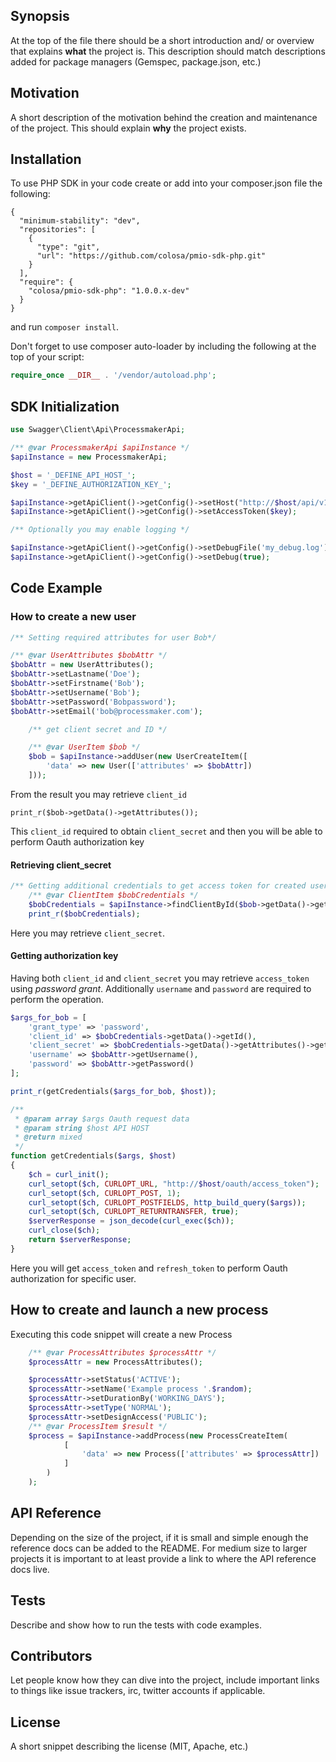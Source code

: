 ## Synopsis

At the top of the file there should be a short introduction and/ or overview that explains **what** the project is. This description should match descriptions added for package managers (Gemspec, package.json, etc.)

## Motivation

A short description of the motivation behind the creation and maintenance of the project. This should explain **why** the project exists.

## Installation

To use PHP SDK in your code create or add into your composer.json file the following:
 
```
{
  "minimum-stability": "dev",
  "repositories": [
    {
      "type": "git",
      "url": "https://github.com/colosa/pmio-sdk-php.git"
    }
  ],
  "require": {
    "colosa/pmio-sdk-php": "1.0.0.x-dev"
  }
}
```

and run `composer install`.

Don't forget to use composer auto-loader by including the following at the top of your script:
```php
require_once __DIR__ . '/vendor/autoload.php';
```

## SDK Initialization

```php
use Swagger\Client\Api\ProcessmakerApi;

/** @var ProcessmakerApi $apiInstance */
$apiInstance = new ProcessmakerApi;

$host = '_DEFINE_API_HOST_';
$key = '_DEFINE_AUTHORIZATION_KEY_';

$apiInstance->getApiClient()->getConfig()->setHost("http://$host/api/v1");
$apiInstance->getApiClient()->getConfig()->setAccessToken($key);

/** Optionally you may enable logging */

$apiInstance->getApiClient()->getConfig()->setDebugFile('my_debug.log');
$apiInstance->getApiClient()->getConfig()->setDebug(true);
```

## Code Example

### How to create a new user

```php
/** Setting required attributes for user Bob*/

/** @var UserAttributes $bobAttr */
$bobAttr = new UserAttributes();
$bobAttr->setLastname('Doe');
$bobAttr->setFirstname('Bob');
$bobAttr->setUsername('Bob');
$bobAttr->setPassword('Bobpassword');
$bobAttr->setEmail('bob@processmaker.com');

    /** get client secret and ID */

    /** @var UserItem $bob */
    $bob = $apiInstance->addUser(new UserCreateItem([
        'data' => new User(['attributes' => $bobAttr])
    ]));
```

From the result you may retrieve `client_id` 

`print_r($bob->getData()->getAttributes());`

This `client_id` required to obtain `client_secret` and then you will be able to perform Oauth authorization key

#### Retrieving client_secret

```php
/** Getting additional credentials to get access token for created users */
    /** @var ClientItem $bobCredentials */
    $bobCredentials = $apiInstance->findClientById($bob->getData()->getId(), $bob->getData()->getAttributes()->getClients()[0]);
    print_r($bobCredentials);
```

Here you may retrieve `client_secret`.

#### Getting authorization key

Having both `client_id` and `client_secret` you may retrieve `access_token` using *password grant*.
Additionally `username` and `password` are required to perform the operation.

```php
$args_for_bob = [
    'grant_type' => 'password',
    'client_id' => $bobCredentials->getData()->getId(),
    'client_secret' => $bobCredentials->getData()->getAttributes()->getSecret(),
    'username' => $bobAttr->getUsername(),
    'password' => $bobAttr->getPassword()
];

print_r(getCredentials($args_for_bob, $host));

/**
 * @param array $args Oauth request data
 * @param string $host API HOST
 * @return mixed
 */
function getCredentials($args, $host)
{
    $ch = curl_init();
    curl_setopt($ch, CURLOPT_URL, "http://$host/oauth/access_token");
    curl_setopt($ch, CURLOPT_POST, 1);
    curl_setopt($ch, CURLOPT_POSTFIELDS, http_build_query($args));
    curl_setopt($ch, CURLOPT_RETURNTRANSFER, true);
    $serverResponse = json_decode(curl_exec($ch));
    curl_close($ch);
    return $serverResponse;
}

```

Here you will get `access_token` and `refresh_token` to perform Oauth authorization for specific user.

## How to create and launch a new process

Executing this code snippet will create a new Process

```php
    /** @var ProcessAttributes $processAttr */
    $processAttr = new ProcessAttributes();

    $processAttr->setStatus('ACTIVE');
    $processAttr->setName('Example process '.$random);
    $processAttr->setDurationBy('WORKING_DAYS');
    $processAttr->setType('NORMAL');
    $processAttr->setDesignAccess('PUBLIC');
    /** @var ProcessItem $result */
    $process = $apiInstance->addProcess(new ProcessCreateItem(
            [
                'data' => new Process(['attributes' => $processAttr])
            ]
        )
    );
```

## API Reference

Depending on the size of the project, if it is small and simple enough the reference docs can be added to the README. For medium size to larger projects it is important to at least provide a link to where the API reference docs live.

## Tests

Describe and show how to run the tests with code examples.

## Contributors

Let people know how they can dive into the project, include important links to things like issue trackers, irc, twitter accounts if applicable.

## License

A short snippet describing the license (MIT, Apache, etc.)